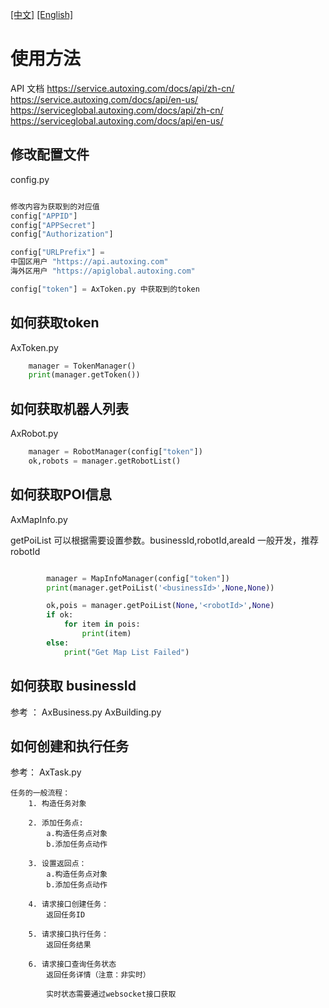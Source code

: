[[中文]](readme.md) [[English]](readme_en.md)

# 使用方法

API 文档
https://service.autoxing.com/docs/api/zh-cn/
https://service.autoxing.com/docs/api/en-us/
https://serviceglobal.autoxing.com/docs/api/zh-cn/
https://serviceglobal.autoxing.com/docs/api/en-us/



## 修改配置文件

config.py

``` python

修改内容为获取到的对应值
config["APPID"]
config["APPSecret"]
config["Authorization"] 

```

``` python
config["URLPrefix"] = 
中国区用户 "https://api.autoxing.com"
海外区用户 "https://apiglobal.autoxing.com"

```

``` python
config["token"] = AxToken.py 中获取到的token

```




## 如何获取token

AxToken.py

``` python
    manager = TokenManager()
    print(manager.getToken())
```

## 如何获取机器人列表

AxRobot.py

``` python
    manager = RobotManager(config["token"])
    ok,robots = manager.getRobotList()

```

## 如何获取POI信息

AxMapInfo.py

getPoiList 可以根据需要设置参数。businessId,robotId,areaId
一般开发，推荐robotId



``` python

        manager = MapInfoManager(config["token"])
        print(manager.getPoiList('<businessId>',None,None))

        ok,pois = manager.getPoiList(None,'<robotId>',None)
        if ok:
            for item in pois:
                print(item)
        else:
            print("Get Map List Failed")

```

## 如何获取 businessId 

参考 ：
    AxBusiness.py
    AxBuilding.py


## 如何创建和执行任务

参考：
    AxTask.py


    任务的一般流程：
        1. 构造任务对象

        2. 添加任务点:
            a.构造任务点对象
            b.添加任务点动作

        3. 设置返回点：
            a.构造任务点对象
            b.添加任务点动作
        
        4. 请求接口创建任务：
            返回任务ID

        5. 请求接口执行任务：
            返回任务结果

        6. 请求接口查询任务状态
            返回任务详情（注意：非实时）

            实时状态需要通过websocket接口获取
